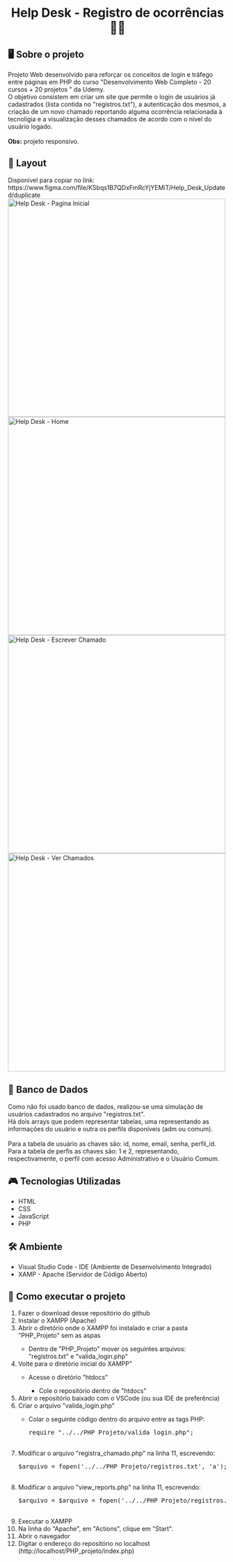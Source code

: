 <h1 align="center">Help Desk - Registro de ocorrências 👩‍💻</h1>
<h2>🖥️ Sobre o projeto</h2>

Projeto Web desenvolvido para reforçar os conceitos de login e tráfego entre páginas em PHP do curso "Desenvolvimento Web Completo - 20 cursos + 20 projetos
" da Udemy.<br>
O objetivo consistem em criar um site que permite o login de usuários já cadastrados (lista contida no "registros.txt"), a autenticação dos mesmos, a criação de um novo chamado reportando alguma ocorrência relacionada à tecnoligia e a visualização desses chamados de acordo com o nível do usuário logado.<br><br>
<strong>Obs:</strong> projeto responsivo.

<h2>🎨 Layout</h2>
Disponível para copiar no link: https://www.figma.com/file/KSbqs1B7QDxFmRcYjYEMiT/Help_Desk_Updated/duplicate
<div displya="flex">
<img alt="Help Desk - Pagina Inicial" src="https://user-images.githubusercontent.com/80129871/210274075-b23eb304-26a1-4783-b730-c608f6df820f.png" width="500px">
<img alt="Help Desk - Home" src="https://user-images.githubusercontent.com/80129871/210274105-4ec3c48f-a195-4c06-8121-fb4058887065.png" width="500px">
<img alt="Help Desk - Escrever Chamado" src="https://user-images.githubusercontent.com/80129871/210274163-3ac6ef7c-8ad8-4c7b-8a37-bed4713ac688.png" width="500px">
<img alt="Help Desk - Ver Chamados" src="https://user-images.githubusercontent.com/80129871/210274192-7593e624-68a4-473f-8bbc-6538d1689b57.png" width="500px">
</div>

<h2>🧩 Banco de Dados</h2>
Como não foi usado banco de dados, realizou-se uma simulação de usuários cadastrados no arquivo "registros.txt".<br>
Há dois arrays que podem representar tabelas, uma representando as informações do usuário e outra os perfils disponíveis (adm ou comum).<br><br>
Para a tabela de usuário as chaves são: id, nome, email, senha, perfil_id.<br>
Para a tabela de perfis as chaves são: 1 e 2, representando, respectivamente, o perfil com acesso Administrativo e o Usuário Comum.<br>

<h2>🎮 Tecnologias Utilizadas</h2>
<ul>
  <li>HTML</li>
  <li>CSS</li>
  <li>JavaScript</li>
  <li>PHP</li>
</ul>

<h2>🛠️ Ambiente</h2>
<ul>
<li>Visual Studio Code - IDE (Ambiente de Desenvolvimento Integrado)</li>
<li>XAMP - Apache (Servidor de Código Aberto)</li>
</ul>

<h2>🌟 Como executar o projeto</h2>
<ol>
  <li>Fazer o download desse repositório do github</li>
  <li>Instalar o XAMPP (Apache)</li>
  <li>Abrir o diretório onde o XAMPP foi instalado e criar a pasta "PHP_Projeto" sem as aspas</li>
  <ul><li>Dentro de "PHP_Projeto" mover os seguintes arquivos: "registros.txt" e "valida_login.php"</li></ul>
  <li>Volte para o diretório inicial do XAMPP"</li>
  <ul>
    <li>Acesse o diretório "htdocs"</li>
    <ul>
      <li>Cole o repositório dentro de "htdocs"</li>
    </ul>
  </ul>
  <li>Abrir o repositório baixado com o VSCode (ou sua IDE de preferência)</li>
  <li>Criar o arquivo "valida_login.php"</li>
  <ul>
    <li>
      Colar o seguinte código dentro do arquivo entre as tags PHP:
      <pre>require "../../PHP_Projeto/valida_login.php";</pre>
      </li>
    </ul>
   <br><li>Modificar o arquivo "registra_chamado.php" na linha 11, escrevendo:<pre>$arquivo = fopen('../../PHP_Projeto/registros.txt', 'a');</pre><br></li>
   <li>Modificar o arquivo "view_reports.php" na linha 11, escrevendo:<pre>$arquivo = $arquivo = fopen('../../PHP_Projeto/registros.txt','r'); //abre o arquivo txt em modo leitura</pre><br></li>
   <li>Executar o XAMPP</li>
   <li>Na linha do "Apache", em "Actions", clique em "Start".
   <li>Abrir o navegador</li>
   <li>Digitar o endereço do repositório no localhost (http://localhost/PHP_projeto/index.php)</li>
</ol>
